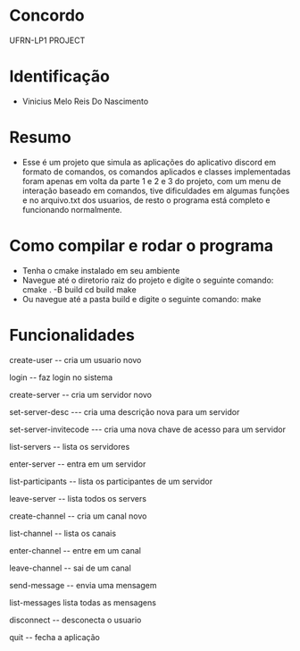 # Concordo
UFRN-LP1 PROJECT

# Identificação
- Vinicius Melo Reis Do Nascimento

# Resumo
- Esse é um projeto que simula as aplicações do aplicativo discord em formato de comandos, os comandos aplicados e classes implementadas foram apenas em volta da parte 1 e 2 e 3 do projeto, com um menu de interação baseado em comandos, tive dificuldades em algumas funções e no arquivo.txt dos usuarios, de resto o programa está completo e funcionando normalmente.


# Como compilar e rodar o programa
- Tenha o cmake instalado em seu ambiente
- Navegue até o diretorio raiz do projeto e digite o seguinte comando: cmake . -B build cd build make 
- Ou navegue até a pasta build e digite o seguinte comando: make


# Funcionalidades
create-user <email> <password> <name> -- cria um usuario novo

login <email> <password> -- faz login no sistema

create-server <name> -- cria um servidor novo

set-server-desc <name> <description> --- cria uma descrição nova para um servidor

set-server-invitecode <name> <inviteCode> --- cria uma nova chave de acesso para um servidor 

list-servers -- lista os servidores

enter-server <name> -- entra em um servidor

list-participants -- lista os participantes de um servidor

leave-server -- lista todos os servers

create-channel -- cria um canal novo

list-channel -- lista os canais 

enter-channel -- entre em um canal

leave-channel -- sai de um canal

send-message -- envia uma mensagem

list-messages lista todas as mensagens

disconnect -- desconecta o usuario

quit -- fecha a aplicação


